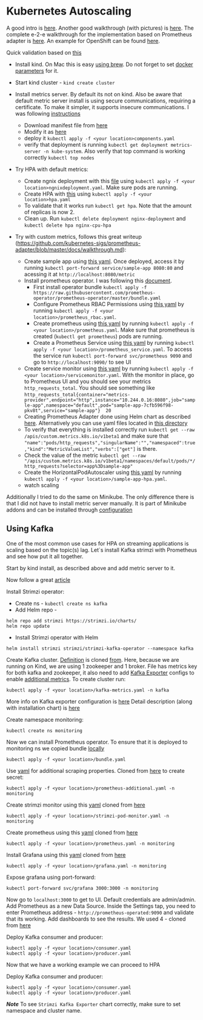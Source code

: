# Kubernetes Autoscaling

A good intro is [here](https://kubernetes.io/docs/tasks/run-application/horizontal-pod-autoscale-walkthrough/). 
Another good walkthrough (with pictures) is [here](https://learnk8s.io/autoscaling-apps-kubernetes). 
The complete e-2-e walkthrough for the implementation based on Prometheus adapter is [here](https://hackernoon.com/how-to-use-prometheus-adapter-to-autoscale-custom-metrics-deployments-p1p3tl0). 
An example for OpenShift can be found [here](https://docs.openshift.com/container-platform/4.1/monitoring/exposing-custom-application-metrics-for-autoscaling.html). 

Quick validation based on [this](https://blog.kloia.com/kubernetes-hpa-externalmetrics-prometheus-acb1d8a4ed50)

* Install kind. On Mac this is easy [using brew](https://kind.sigs.k8s.io/docs/user/quick-start/). Do not forget to set
[docker parameters](https://kind.sigs.k8s.io/docs/user/quick-start/#settings-for-docker-desktop) for it.
* Start kind cluster - `kind create cluster`
* Install metrics server. By default its not on kind. Also be aware that default metric server install is using secure communications, requiring a certificate.
To make it simpler, it supports insecure communications. I was following [instructions](https://computingforgeeks.com/how-to-deploy-metrics-server-to-kubernetes-cluster/)
  * Download manifest file from [here](https://github.com/kubernetes-sigs/metrics-server/releases/latest/download/components.yaml)
  * Modify it as [here](deployments/metricserver/components.yaml)
  * deploy it `kubectl apply -f <your location>components.yaml`  
  * verify that deployment is running `kubectl get deployment metrics-server -n kube-system`. Also verify that top command is working correctly `kubectl top nodes`
 
* Try HPA with default metrics:
  * Create ngnix deployment with this [file](deployments/default/ngnixdeployment.yaml) using `kubectl apply -f <your location>ngnixdeployment.yaml`. Make sure pods are running.
  * Create HPA with [this](deployments/default/hpa.yaml) using `kubectl apply -f <your location>hpa.yaml`  
  * To validate that it works run `kubectl get hpa`. Note that the amount of replicas is now 2.
  * Clean up. Run `kubectl delete deployment nginx-deployment` and `kubectl delete hpa nginx-cpu-hpa`  

* Try with custom metrics, follows this great writeup (https://github.com/kubernetes-sigs/prometheus-adapter/blob/master/docs/walkthrough.md):
  * Create sample app using [this yaml](deployments/custommetric/sample-app.yaml). Once deployed, access it by running `kubectl port-forward service/sample-app 8080:80` and acessing it at `http://localhost:8080/metric`
  * Install prometheus operator. I was following this [document](https://grafana.com/docs/grafana-cloud/quickstart/prometheus_operator/). 
    * First install operator bundle `kubectl apply -f https://raw.githubusercontent.com/prometheus-operator/prometheus-operator/master/bundle.yaml`
    * Configure Prometheus RBAC Permissions using [this yaml](deployments/custommetric/prometheus_rbac.yaml) by running `kubectl apply -f <your location>/prometheus_rbac.yaml`.
    * Create prometheus using [this yaml](deployments/custommetric/prometheus.yaml) by running `kubectl apply -f <your location>/prometheus.yaml`. Make sure that prometheus is created (`kubectl get prometheus`) pods are running.
    * Create a Prometheus Service using [this yaml](deployments/custommetric/prometheus_service.yaml) by running `kubectl apply -f <your location>/prometheus_service.yaml`. To access the service run `kubectl port-forward svc/prometheus 9090` and go to `http://localhost:9090/` to see UI
  * Create service monitor using [this yaml](deployments/custommetric/servicemonitor.yaml) by running `kubectl apply -f <your location>/servicemonitor.yaml`. With the monitor in place, go to Prometheus UI and you should see your metrics `http_requests_total`. You should see something like
    `http_requests_total{container="metrics-provider",endpoint="http",instance="10.244.0.16:8080",job="sample-app",namespace="default",pod="sample-app-7cfb596f98-pkv8t",service="sample-app"}	20`
  * Creating Prometheus Adapter done using Helm chart as described [here](https://github.com/prometheus-community/helm-charts/tree/main/charts/prometheus-adapter). Alternatively you can use yaml files located in [this directory](deployments/custommetric)
  * To verify that everything is installed correctly run `kubectl get --raw /apis/custom.metrics.k8s.io/v1beta1` and make sure that `"name":"pods/http_requests","singularName":"","namespaced":true,"kind":"MetricValueList","verbs":["get"]` is there.
  * Check the value of the metric `kubectl get --raw "/apis/custom.metrics.k8s.io/v1beta1/namespaces/default/pods/*/http_requests?selector=app%3Dsample-app"`
  * Create the HorizontalPodAutoscaler using [this yaml](deployments/custommetric/sample-app-hpa.yaml) by running `kubectl apply -f <your location>/sample-app-hpa.yaml`.
  * watch scaling

Additionally I tried to do the same on Minikube. The only difference there is that I did not have to install metric server manually.
It is part of Minikube addons and can be installed through [configuration](https://kubernetes.io/docs/tutorials/hello-minikube/)

## Using Kafka

One of the most common use cases for HPA on streaming applications is scaling based on the topic(s) lag.
Let`s install Kafka strimzi with Prometheus and see how put it all together.

Start by kind install, as described above and add metric server to it.

Now follow a great [article](https://snourian.com/kafka-kubernetes-strimzi-part-3-monitoring-strimzi-kafka-with-prometheus-grafana/)

Install Strimzi operator:
* Create ns - `kubectl create ns kafka`
* Add Helm repo -
````  
helm repo add strimzi https://strimzi.io/charts/
helm repo update
````  
* Install Strimzi operator with Helm
````
helm install strimzi strimzi/strimzi-kafka-operator --namespace kafka
````
Create Kafka cluster. [Definition](deployments/kafka/kafka-metrics.yaml) is cloned [from](https://github.com/strimzi/strimzi-kafka-operator/blob/0.21.1/examples/metrics/kafka-metrics.yaml).
Here, because we are running on Kind, we are using 1 zookeeper and 1 broker.
File has metrics key for both kafka and zookeeper, it also need to add [Kafka Exporter](https://strimzi.io/docs/operators/latest/deploying.html#proc-kafka-exporter-configuring-str) configs 
to enable [additional metrics](https://strimzi.io/blog/2019/10/14/improving-prometheus-metrics/). To create cluster run:
````
kubectl apply -f <your location>/kafka-metrics.yaml -n kafka
````
More info on Kafka exporter configuration is [here](https://strimzi.io/docs/operators/latest/full/deploying.html#proc-kafka-exporter-configuring-str)
Detail description (along with installation chart) is [here](https://github.com/danielqsj/kafka_exporter)

Create namespace monitoring:

````
kubectl create ns monitoring
````
Now we can install Prometheus operator. To ensure that it is deployed to monitoring ns
we copied bundle [locally](deployments/kafka/bundle.yaml)
````
kubectl apply -f <your location>/bundle.yaml
````

Use [yaml](deployments/kafka/prometheus-additional.yaml) for additional scraping properties. Cloned from [here](https://github.com/strimzi/strimzi-kafka-operator/blob/0.21.1/examples/metrics/prometheus-additional-properties/prometheus-additional.yaml) to create secret:
````
kubectl apply -f <your location>/prometheus-additional.yaml -n monitoring
````
Create strimzi monitor using this [yaml](deployments/kafka/strimzi-pod-monitor.yaml) cloned from [here](https://github.com/strimzi/strimzi-kafka-operator/blob/0.21.1/examples/metrics/prometheus-install/strimzi-pod-monitor.yaml)
````
kubectl apply -f <your location>/strimzi-pod-monitor.yaml -n monitoring
````
Create prometheus using this [yaml](deployments/kafka/prometheus.yaml) cloned from [here](https://github.com/strimzi/strimzi-kafka-operator/blob/0.21.1/examples/metrics/prometheus-install/prometheus.yaml)
````
kubectl apply -f <your location>/prometheus.yaml -n monitoring
````
Install Grafana using this [yaml](deployments/kafka/grafana.yaml) cloned from [here](https://github.com/strimzi/strimzi-kafka-operator/blob/0.21.1/examples/metrics/grafana-install/grafana.yaml)
````
kubectl apply -f <your location>/grafana.yaml -n monitoring
````
Expose grafana using port-forward:
````
kubectl port-forward svc/grafana 3000:3000 -n monitoring
````
Now go to `localhost:3000` to get to UI. Default credentials are admin/admin.
Add Prometheus as a new Data Source. Inside the Settings tap, you need to enter Prometheus address - `http://prometheus-operated:9090` and validate that its
working. Add dashboards to see the results. We used 4 - cloned from [here](https://github.com/strimzi/strimzi-kafka-operator/tree/0.21.1/examples/metrics/grafana-dashboards)

Deploy Kafka consumer and producer:
````
kubectl apply -f <your location>/consumer.yaml
kubectl apply -f <your location>/producer.yaml
````

Now that we have a working example we can proceed to HPA




Deploy Kafka consumer and producer:
````
kubectl apply -f <your location>/consumer.yaml
kubectl apply -f <your location>/producer.yaml
````
***Note*** To see `Strimzi Kafka Exporter` chart correctly, make sure to set namespace and cluster name.






